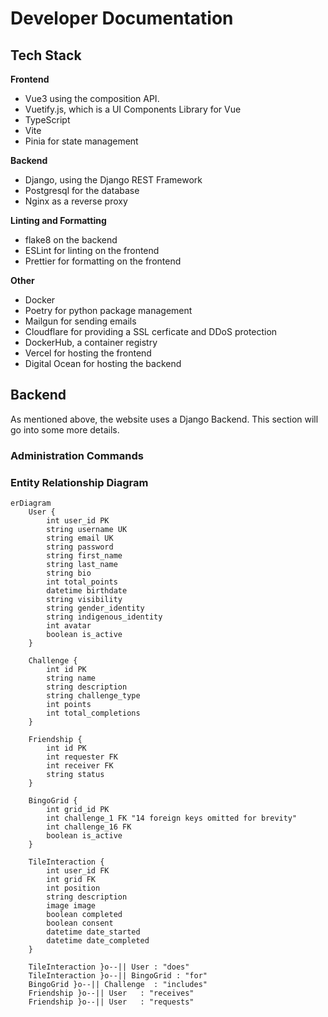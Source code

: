 # Developer Documentation

## Tech Stack

**Frontend**

- Vue3 using the composition API.
- Vuetify.js, which is a UI Components Library for Vue
- TypeScript
- Vite
- Pinia for state management

**Backend**

- Django, using the Django REST Framework
- Postgresql for the database
- Nginx as a reverse proxy

**Linting and Formatting**

- flake8 on the backend
- ESLint for linting on the frontend
- Prettier for formatting on the frontend

**Other**

- Docker
- Poetry for python package management
- Mailgun for sending emails
- Cloudflare for providing a SSL cerficate and DDoS protection
- DockerHub, a container registry
- Vercel for hosting the frontend
- Digital Ocean for hosting the backend

## Backend

As mentioned above, the website uses a Django Backend. This section will go into some more details.

### Administration Commands

### Entity Relationship Diagram

```mermaid
erDiagram
    User {
        int user_id PK
        string username UK
        string email UK
        string password
        string first_name
        string last_name
        string bio
        int total_points
        datetime birthdate
        string visibility
        string gender_identity
        string indigenous_identity
        int avatar
        boolean is_active
    }

    Challenge {
        int id PK
        string name
        string description
        string challenge_type
        int points
        int total_completions
    }

    Friendship {
        int id PK
        int requester FK
        int receiver FK
        string status
    }

    BingoGrid {
        int grid_id PK
        int challenge_1 FK "14 foreign keys omitted for brevity"
        int challenge_16 FK
        boolean is_active
    }

    TileInteraction {
        int user_id FK
        int grid FK
        int position
        string description
        image image
        boolean completed
        boolean consent
        datetime date_started
        datetime date_completed
    }

    TileInteraction }o--|| User : "does"
    TileInteraction }o--|| BingoGrid : "for"
    BingoGrid }o--|| Challenge  : "includes"
    Friendship }o--|| User   : "receives"
    Friendship }o--|| User   : "requests"

```
